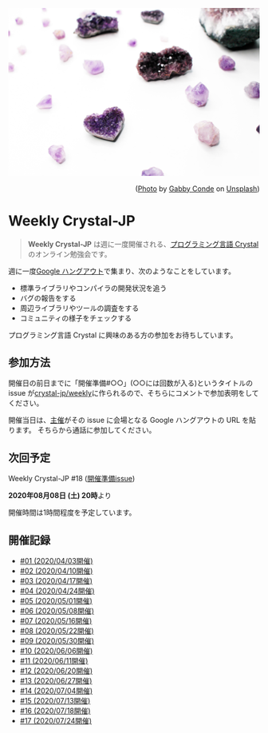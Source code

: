![](_images/crystal.jpg)

<p style="text-align: right">
  (<a href="https://unsplash.com/photos/2k1mKSA23l4">Photo</a> by <a href="https://unsplash.com/@samuraig">Gabby Conde</a> on <a href="https://unsplash.com/">Unsplash</a>)
</p>

# Weekly Crystal-JP

> **Weekly Crystal-JP** は週に一度開催される、[プログラミング言語 Crystal](https://crystal-lang.org/) のオンライン勉強会です。

週に一度[Google ハングアウト](https://hangouts.google.com/)で集まり、次のようなことをしています。

  - 標準ライブラリやコンパイラの開発状況を追う
  - バグの報告をする
  - 周辺ライブラリやツールの調査をする
  - コミュニティの様子をチェックする

プログラミング言語 Crystal に興味のある方の参加をお待ちしています。

## 参加方法

開催日の前日までに「開催準備#○○」(○○には回数が入る)というタイトルの issue が[crystal-jp/weekly](https://github.com/crystal-jp/weekly/issues)に作られるので、そちらにコメントで参加表明をしてください。

開催当日は、[主催][@MakeNowJust]がその issue に会場となる Google ハングアウトの URL を貼ります。
そちらから通話に参加してください。

[@MakeNowJust]: https://github.com/MakeNowJust

## 次回予定

Weekly Crystal-JP #18 ([開催準備issue](https://github.com/crystal-jp/weekly/issues/31))

**2020年08月08日 (土) 20時**より

開催時間は1時間程度を予定しています。

## 開催記録

- [#01 (2020/04/03開催)](/minutes/2020-04-03.md)
- [#02 (2020/04/10開催)](/minutes/2020-04-10.md)
- [#03 (2020/04/17開催)](/minutes/2020-04-17.md)
- [#04 (2020/04/24開催)](/minutes/2020-04-24.md)
- [#05 (2020/05/01開催)](/minutes/2020-05-01.md)
- [#06 (2020/05/08開催)](/minutes/2020-05-08.md)
- [#07 (2020/05/16開催)](/minutes/2020-05-16.md)
- [#08 (2020/05/22開催)](/minutes/2020-05-22.md)
- [#09 (2020/05/30開催)](/minutes/2020-05-30.md)
- [#10 (2020/06/06開催)](/minutes/2020-06-06.md)
- [#11 (2020/06/11開催)](/minutes/2020-06-11.md)
- [#12 (2020/06/20開催)](/minutes/2020-06-20.md)
- [#13 (2020/06/27開催)](/minutes/2020-06-27.md)
- [#14 (2020/07/04開催)](/minutes/2020-07-04.md)
- [#15 (2020/07/13開催)](/minutes/2020-07-13.md)
- [#16 (2020/07/18開催)](/minutes/2020-07-18.md)
- [#17 (2020/07/24開催)](/minutes/2020-07-24.md)
